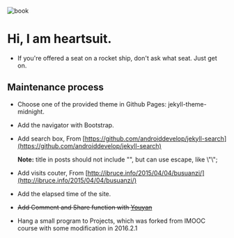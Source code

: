 ![book](https://github.com/heartsuit/heartsuit.github.io/raw/master/pictures/book.jpg)

# Hi, I am heartsuit.
- If you're offered a seat on a rocket ship, don't ask what seat. Just get on.

## Maintenance process
- Choose one of the provided theme in Github Pages: jekyll-theme-midnight.
- Add the navigator with Bootstrap.
- Add search box, From [https://github.com/androiddevelop/jekyll-search](https://github.com/androiddevelop/jekyll-search)

	**Note:** title in posts should not include "", but can use escape, like \\"\\";
- Add visits couter, From [http://ibruce.info/2015/04/04/busuanzi/](http://ibruce.info/2015/04/04/busuanzi/)
- Add the elapsed time of the site.
- ~~Add Comment and Share function with [Youyan](http://www.uyan.cc/)~~
- Hang a small program to Projects, which was forked from IMOOC course with some modification in 2016.2.1